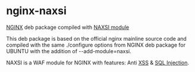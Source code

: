 # nginx-naxsi
[NGINX](http://nginx.org/) deb package compiled with [NAXSI module](https://github.com/nbs-system/naxsi)

This deb package is based on the official nginx mainline source code and compiled with the same ./configure options from NGINX deb package for UBUNTU with the addition of --add-module=naxsi.

NAXSI is a WAF module for NGINX with features: Anti [XSS](https://www.owasp.org/index.php/Cross-site_Scripting_%28XSS%29) & [SQL Injection](https://www.owasp.org/index.php/SQL_injection).
